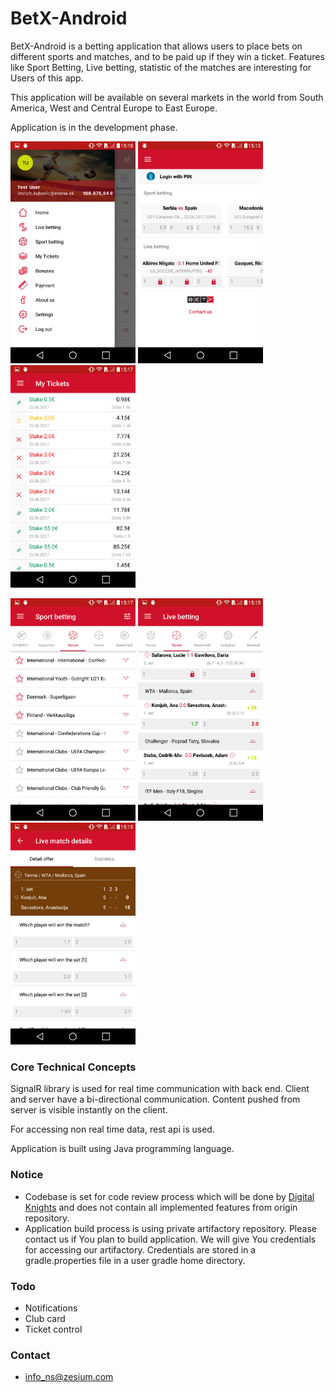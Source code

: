 # BetX-Android #

BetX-Android is a betting application that allows users to place bets on different sports and matches, and to be paid up if they win a ticket. Features like Sport Betting, Live betting, statistic of the matches are interesting for Users of this app.

This application will be available on several markets in the world from South America, West and Central  Europe to East Europe.

Application is in the development phase.

<img src="raw/Screenshot_navigation.png" width="200"> <img src="raw/Screenshot_home.png" width="200"> <img src="raw/Screenshot_tickets.png" width="200">

<img src="raw/Screenshot_sport-betting.png" width="200"> <img src="raw/Screenshot_live-betting.png" width="200"> <img src="raw/Screenshot_live-details.png" width="200">

### Core Technical Concepts ###

SignalR library is used for real time communication with back end. Client and server have a bi-directional communication. Content pushed from server is visible instantly on the client.

For accessing non real time data, rest api is used.

Application is built using Java programming language.

### Notice ###

* Codebase is set for code review process which will be done by [Digital Knights](http://digitalknights.co/) and does not contain all implemented features from origin repository.
* Application build process is using private artifactory repository.
Please contact us if You plan to build application. We will give You credentials for accessing our artifactory. Credentials are stored in a gradle.properties file in a user gradle home directory.

### Todo ###

* Notifications
* Club card
* Ticket control

### Contact ###

* info_ns@zesium.com

